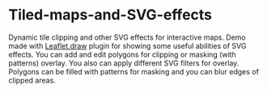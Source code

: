 Tiled-maps-and-SVG-effects
==========================

Dynamic tile clipping and other SVG effects for interactive maps.
Demo made with [Leaflet.draw](https://github.com/Leaflet/Leaflet.draw) plugin for showing some useful abilities of SVG effects.
You can add and edit polygons for clipping or masking (with patterns) overlay. You also can apply different SVG filters for overlay. Polygons can be filled with patterns for masking and you can blur edges of clipped areas.

